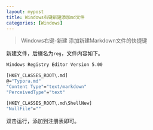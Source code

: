 ```yaml
---
layout: mypost
title: Windows右键新建添加md文件
categories: [Windows]
---
```


> Windows右键-新建 添加新建Markdown文件的快捷键

新建文件，后缀名为`reg`，文件内容如下。

```bash
Windows Registry Editor Version 5.00

[HKEY_CLASSES_ROOT\.md]
@="Typora.md"
"Content Type"="text/markdown"
"PerceivedType"="text"

[HKEY_CLASSES_ROOT\.md\ShellNew]
"NullFile"=""
```

双击运行，添加到注册表即可。